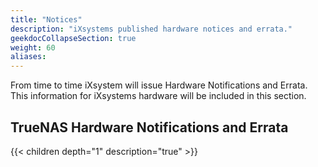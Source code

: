 ```yaml
---
title: "Notices"
description: "iXsystems published hardware notices and errata."
geekdocCollapseSection: true
weight: 60
aliases:
---
```


From time to time iXsystem will issue Hardware Notifications and Errata.
This information for iXsystems hardware will be included in this section.

## TrueNAS Hardware Notifications and Errata

{{< children depth="1" description="true" >}}
